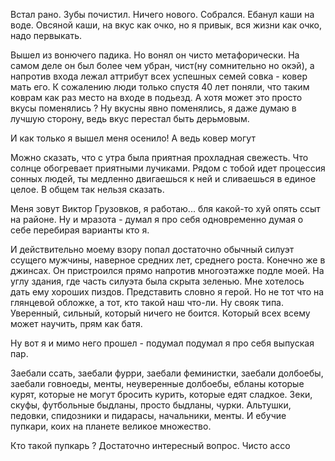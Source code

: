 Встал рано. Зубы почистил. Ничего нового. Собрался. Ебанул каши на воде. Овсяной каши, на вкус как очко, но я привык, вся жизни как очко, надо первыкать.

Вышел из вонючего падика. Но вонял он чисто метафорически. На самом деле он был более чем убран, чист(ну сомнительно но окэй), а напротив входа лежал аттрибут всех успешных семей совка - ковер мать его. К сожалению люди только спустя 40 лет поняли, что таким коврам как раз место на входе в подьезд. А хотя может это просто вкусы поменялись ? Ну вкусны явно поменялись, я даже думаю в лучшую сторону, ведь вкус перестал быть дерьмовым. 

И как только я вышел меня осенило! А ведь ковер могут

Можно сказать, что с утра была приятная прохладная свежесть. Что солнце обогревает приятными лучиками. Рядом с тобой идет процессия сонных людей, ты медленно двигаешься к ней и сливаешься в единое целое. В общем так нельзя сказать. 

Меня зовут Виктор Грузовков, я работаю... бля какой-то хуй опять ссыт на районе. Ну и мразота - думал я про себя одновременно думая о себе перебирая варианты кто я. 

И действительно моему взору попал достаточно обычный силуэт ссущего мужчины, наверное средних лет, среднего роста. Конечно же в джинсах. Он пристроился прямо напротив многоэтажке подле моей. На углу здания, где часть силуэта была скрыта зеленью. Мне хотелось дать ему хороших пиздов. Представить словно я герой. Но не тот что на глянцевой обложке, а тот, кто такой наш что-ли. Ну свояк типа. Уверенный, сильный, который ничего не боится. Который всех всему может научить, прям как батя. 

Ну вот я и мимо него прошел - подумал подумал я про себя выпуская пар. 

Заебали ссать, заебали фурри, заебали феминистки, заебали долбоебы, заебали говноеды, менты, неуверенные долбоебы, ебланы которые курят, которые не могут бросить курить, которые едят сладкое. Зеки, скуфы, футбольные быдланы, просто быдланы, чурки. Альтушки, педовки, спидозники и пидарасы, начальники, менты. И ебучие пупкари, коих на планете великое множество. 

Кто такой пупкарь ? Достаточно интересный вопрос. Чисто ассо




